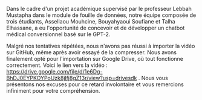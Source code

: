 Dans le cadre d'un projet académique supervisé par le professeur Lebbah Mustapha dans le module de fouille de données, notre équipe composée de trois étudiants, Assellaou Mouhcine, Bouyahyaoui Soufiane et Talha Elhassane, a eu l'opportunité de concevoir et de développer un chatbot médical conversionnel basé sur le GPT-2. 

Malgré nos tentatives répétées, nous n'avons pas réussi à importer la vidéo sur GitHub, même après avoir essayé de la compresser. Nous avons finalement opté pour l'importation sur Google Drive, où tout fonctionne correctement. Voici le lien vers la vidéo : https://drive.google.com/file/d/1e6Dg-BhDJ0EYPKOYPoUzk8jlfj8gZ13r/view?usp=drivesdk  . Nous vous présentons nos excuses pour ce retard involontaire et vous remercions infiniment pour votre compréhension.
